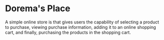 # Dorema's Place

A simple online store is that gives users the capability of selecting a product to purchase, viewing purchase information, adding it to an online shopping cart, and finally, purchasing the products in the shopping cart.
